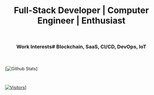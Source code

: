 <div align="center">
  <h1> Full-Stack Developer | Computer Engineer | Enthusiast </h1><br>
  <h3>Work Interests# Blockchain, SaaS, CI/CD, DevOps, IoT<h3>  
</div>

<br>

[![Github Stats](https://github-readme-stats.vercel.app/api?username=bashforger&theme=default&show_icons=true&count_private=true)]

<br>
    
[![Visitors](https://visitor-badge.glitch.me/badge?page_id=page.id)](https://github.com/bashforger)]


